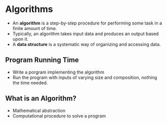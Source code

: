 # Algorithms    
- An **algorithm** is a step-by-step procedure for performing some task in a finite amount of time.
- Typically, an algorithm takes input data and produces an output based upon it.
- A **data structure** is a systematic way of organizing and accessing data.

## Program Running Time
- Write a porgram implementing the algorithm
- Run the program with inputs of varying size and composition, nothing the time needed.

## What is an Algorithm?
- Mathematical abstraction
- Computational procedure to solve a program